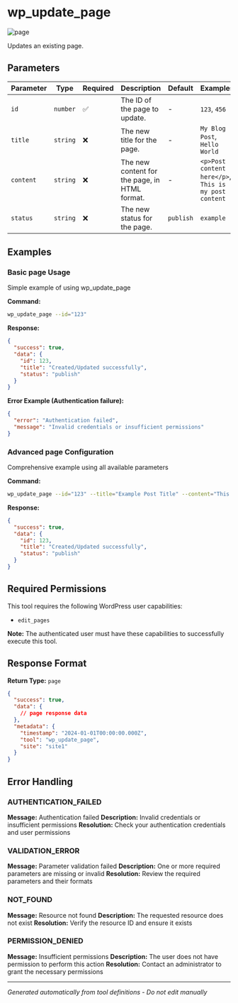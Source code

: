 # wp_update_page

![page](https://img.shields.io/badge/category-page-lightgrey)

Updates an existing page.

## Parameters

| Parameter | Type     | Required | Description                                   | Default   | Examples                                              |
| --------- | -------- | -------- | --------------------------------------------- | --------- | ----------------------------------------------------- |
| `id`      | `number` | ✅       | The ID of the page to update.                 | -         | `123`, `456`                                          |
| `title`   | `string` | ❌       | The new title for the page.                   | -         | `My Blog Post`, `Hello World`                         |
| `content` | `string` | ❌       | The new content for the page, in HTML format. | -         | `<p>Post content here</p>`, `This is my post content` |
| `status`  | `string` | ❌       | The new status for the page.                  | `publish` | `example`                                             |

## Examples

### Basic page Usage

Simple example of using wp_update_page

**Command:**

```bash
wp_update_page --id="123"
```

**Response:**

```json
{
  "success": true,
  "data": {
    "id": 123,
    "title": "Created/Updated successfully",
    "status": "publish"
  }
}
```

**Error Example (Authentication failure):**

```json
{
  "error": "Authentication failed",
  "message": "Invalid credentials or insufficient permissions"
}
```

### Advanced page Configuration

Comprehensive example using all available parameters

**Command:**

```bash
wp_update_page --id="123" --title="Example Post Title" --content="This is example content for the post." --status="publish"
```

**Response:**

```json
{
  "success": true,
  "data": {
    "id": 123,
    "title": "Created/Updated successfully",
    "status": "publish"
  }
}
```

## Required Permissions

This tool requires the following WordPress user capabilities:

- `edit_pages`

**Note:** The authenticated user must have these capabilities to successfully execute this tool.

## Response Format

**Return Type:** `page`

```json
{
  "success": true,
  "data": {
    // page response data
  },
  "metadata": {
    "timestamp": "2024-01-01T00:00:00.000Z",
    "tool": "wp_update_page",
    "site": "site1"
  }
}
```

## Error Handling

### AUTHENTICATION_FAILED

**Message:** Authentication failed **Description:** Invalid credentials or insufficient permissions **Resolution:**
Check your authentication credentials and user permissions

### VALIDATION_ERROR

**Message:** Parameter validation failed **Description:** One or more required parameters are missing or invalid
**Resolution:** Review the required parameters and their formats

### NOT_FOUND

**Message:** Resource not found **Description:** The requested resource does not exist **Resolution:** Verify the
resource ID and ensure it exists

### PERMISSION_DENIED

**Message:** Insufficient permissions **Description:** The user does not have permission to perform this action
**Resolution:** Contact an administrator to grant the necessary permissions

---

_Generated automatically from tool definitions - Do not edit manually_
